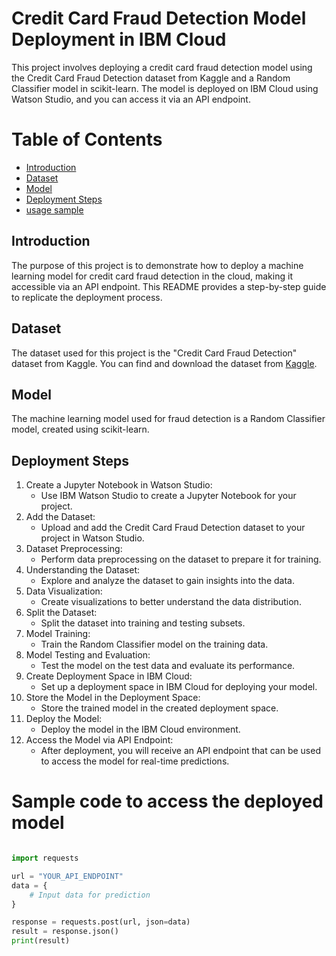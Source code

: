 # Credit Card Fraud Detection Model Deployment in IBM Cloud
This project involves deploying a credit card fraud detection model using the Credit Card Fraud Detection dataset from Kaggle and a Random Classifier model in scikit-learn. The model is deployed on IBM Cloud using Watson Studio, and you can access it via an API endpoint.

# Table of Contents
- [Introduction](#introduction)
- [Dataset](#dataset)
- [Model](#model)
- [Deployment Steps](#deployment-steps)
- [usage sample](#Sample-code-to-access-the-deployed-model)


## Introduction
The purpose of this project is to demonstrate how to deploy a machine learning model for credit card fraud detection in the cloud, making it accessible via an API endpoint. This README provides a step-by-step guide to replicate the deployment process.

## Dataset
The dataset used for this project is the "Credit Card Fraud Detection" dataset from Kaggle. You can find and download the dataset from [Kaggle]([https://www.kaggle.com/datasets](https://www.kaggle.com/datasets/mlg-ulb/creditcardfraud)).

## Model
The machine learning model used for fraud detection is a Random Classifier model, created using scikit-learn.

## Deployment Steps
1. Create a Jupyter Notebook in Watson Studio:
   - Use IBM Watson Studio to create a Jupyter Notebook for your project.
2. Add the Dataset:
   - Upload and add the Credit Card Fraud Detection dataset to your project in Watson Studio.
3. Dataset Preprocessing:
   - Perform data preprocessing on the dataset to prepare it for training.
4. Understanding the Dataset:
   - Explore and analyze the dataset to gain insights into the data.
5. Data Visualization:
   - Create visualizations to better understand the data distribution.
6. Split the Dataset:
   - Split the dataset into training and testing subsets.
7. Model Training:
   - Train the Random Classifier model on the training data.
8. Model Testing and Evaluation:
   - Test the model on the test data and evaluate its performance.
9. Create Deployment Space in IBM Cloud:
   - Set up a deployment space in IBM Cloud for deploying your model.
10. Store the Model in the Deployment Space:
    - Store the trained model in the created deployment space.
11. Deploy the Model:
    - Deploy the model in the IBM Cloud environment.
12. Access the Model via API Endpoint:
    - After deployment, you will receive an API endpoint that can be used to access the model for real-time predictions.

# Sample code to access the deployed model
```python

import requests

url = "YOUR_API_ENDPOINT"
data = {
    # Input data for prediction
}

response = requests.post(url, json=data)
result = response.json()
print(result)
